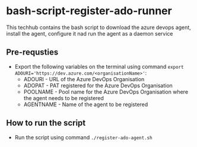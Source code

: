 # bash-script-register-ado-runner

This techhub contains the bash script to download the azure devops agent, install the agent, configure it nad run the agent as a daemon service

## Pre-requsties

- Export the following variables on the terminal using command `export ADOURI='https://dev.azure.com/<organisationName>'`:
  - ADOURI - URL of the Azure DevOps Organisation
  - ADOPAT - PAT registered for the Azure DevOps Organisation
  - POOLNAME - Pool name for the Azure DevOps Organisation where the agent needs to be registered
  - AGENTNAME - Name of the agent to be registered

## How to run the script

- Run the script using command `./register-ado-agent.sh`
